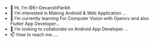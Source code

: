 - 👋 Hi, I’m @Er-DevanshParikh
- 👀 I’m interested in Making Android & Web Application ...
- 🌱 I’m currently learning For Computer Vision with Opencv and also Flutter App Developer...
- 💞️ I’m looking to collaborate on Android App Developer ...
- 📫 How to reach me.....

<!---
Er-DevanshParikh/Er-DevanshParikh is a ✨ special ✨ repository because its `README.md` (this file) appears on your GitHub profile.
You can click the Preview link to take a look at your changes.
--->
